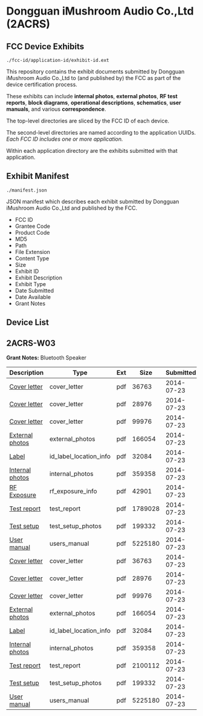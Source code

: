 # Dongguan iMushroom Audio Co.,Ltd (2ACRS)
## FCC Device Exhibits

```
./fcc-id/application-id/exhibit-id.ext
```

This repository contains the exhibit documents submitted by Dongguan iMushroom Audio Co.,Ltd to (and published by) the FCC as part of the device certification process.

These exhibits can include **internal photos**, **external photos**, **RF test reports**, **block diagrams**, **operational descriptions**, **schematics**, **user manuals**, and various **correspondence**.

The top-level directories are sliced by the FCC ID of each device.

The second-level directories are named according to the application UUIDs. *Each FCC ID includes one or more application.*

Within each application directory are the exhibits submitted with that application. 

## Exhibit Manifest

```
./manifest.json
```

JSON manifest which describes each exhibit submitted by Dongguan iMushroom Audio Co.,Ltd and published by the FCC.

- FCC ID
- Grantee Code
- Product Code
- MD5
- Path
- File Extension
- Content Type
- Size
- Exhibit ID
- Exhibit Description
- Exhibit Type
- Date Submitted
- Date Available
- Grant Notes

## Device List
## 2ACRS-W03
**Grant Notes:** Bluetooth Speaker

| Description | Type | Ext | Size | Submitted | Available |
| ----------- | ---- | --- | ---- | --------- | --------- |
| [Cover letter](2ACRS-W03/3050ba8cac9dc44002e6d79a1214da64/2333541.pdf) | cover_letter | pdf | 36763 | 2014-07-23 | 2014-07-23 |
| [Cover letter](2ACRS-W03/3050ba8cac9dc44002e6d79a1214da64/2333542.pdf) | cover_letter | pdf | 28976 | 2014-07-23 | 2014-07-23 |
| [Cover letter](2ACRS-W03/3050ba8cac9dc44002e6d79a1214da64/2333543.pdf) | cover_letter | pdf | 99976 | 2014-07-23 | 2014-07-23 |
| [External photos](2ACRS-W03/3050ba8cac9dc44002e6d79a1214da64/2333544.pdf) | external_photos | pdf | 166054 | 2014-07-23 | 2014-07-23 |
| [Label](2ACRS-W03/3050ba8cac9dc44002e6d79a1214da64/2333545.pdf) | id_label_location_info | pdf | 32084 | 2014-07-23 | 2014-07-23 |
| [Internal photos](2ACRS-W03/3050ba8cac9dc44002e6d79a1214da64/2333546.pdf) | internal_photos | pdf | 359358 | 2014-07-23 | 2014-07-23 |
| [RF Exposure](2ACRS-W03/3050ba8cac9dc44002e6d79a1214da64/2333548.pdf) | rf_exposure_info | pdf | 42901 | 2014-07-23 | 2014-07-23 |
| [Test report](2ACRS-W03/3050ba8cac9dc44002e6d79a1214da64/2333550.pdf) | test_report | pdf | 1789028 | 2014-07-23 | 2014-07-23 |
| [Test setup](2ACRS-W03/3050ba8cac9dc44002e6d79a1214da64/2333551.pdf) | test_setup_photos | pdf | 199332 | 2014-07-23 | 2014-07-23 |
| [User manual](2ACRS-W03/3050ba8cac9dc44002e6d79a1214da64/2333552.pdf) | users_manual | pdf | 5225180 | 2014-07-23 | 2014-07-23 |
| [Cover letter](2ACRS-W03/6291cbbae6caa81eabef392c6390b343/2333541.pdf) | cover_letter | pdf | 36763 | 2014-07-23 | 2014-07-23 |
| [Cover letter](2ACRS-W03/6291cbbae6caa81eabef392c6390b343/2333542.pdf) | cover_letter | pdf | 28976 | 2014-07-23 | 2014-07-23 |
| [Cover letter](2ACRS-W03/6291cbbae6caa81eabef392c6390b343/2333543.pdf) | cover_letter | pdf | 99976 | 2014-07-23 | 2014-07-23 |
| [External photos](2ACRS-W03/6291cbbae6caa81eabef392c6390b343/2333544.pdf) | external_photos | pdf | 166054 | 2014-07-23 | 2014-07-23 |
| [Label](2ACRS-W03/6291cbbae6caa81eabef392c6390b343/2333545.pdf) | id_label_location_info | pdf | 32084 | 2014-07-23 | 2014-07-23 |
| [Internal photos](2ACRS-W03/6291cbbae6caa81eabef392c6390b343/2333546.pdf) | internal_photos | pdf | 359358 | 2014-07-23 | 2014-07-23 |
| [Test report](2ACRS-W03/6291cbbae6caa81eabef392c6390b343/2333562.pdf) | test_report | pdf | 2100112 | 2014-07-23 | 2014-07-23 |
| [Test setup](2ACRS-W03/6291cbbae6caa81eabef392c6390b343/2333551.pdf) | test_setup_photos | pdf | 199332 | 2014-07-23 | 2014-07-23 |
| [User manual](2ACRS-W03/6291cbbae6caa81eabef392c6390b343/2333552.pdf) | users_manual | pdf | 5225180 | 2014-07-23 | 2014-07-23 |
